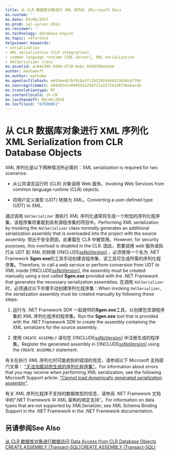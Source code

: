 ```yaml
---
title: 从 CLR 数据库对象进行 XML 序列化 |Microsoft Docs
ms.custom: ''
ms.date: 03/06/2017
ms.prod: sql-server-2014
ms.reviewer: ''
ms.technology: database-engine
ms.topic: reference
helpviewer_keywords:
- serialization
- XML serialization [CLR integration]
- common language runtime [SQL Server], XML serialization
- XmlSerializer class
ms.assetid: ac84339b-9384-4710-bebc-01607864a344
author: mashamsft
ms.author: mathoma
ms.openlocfilehash: ee93ee4b7bf9cba3f11b329244d4523636cb7704
ms.sourcegitcommit: ad4d92dce894592a259721a1571b1d8736abacdb
ms.translationtype: MT
ms.contentlocale: zh-CN
ms.lasthandoff: 08/04/2020
ms.locfileid: "87690061"
---
```

# <a name="xml-serialization-from-clr-database-objects"></a><span data-ttu-id="2a396-102">从 CLR 数据库对象进行 XML 序列化</span><span class="sxs-lookup"><span data-stu-id="2a396-102">XML Serialization from CLR Database Objects</span></span>
  <span data-ttu-id="2a396-103">XML 序列化是以下两种情况所必需的：</span><span class="sxs-lookup"><span data-stu-id="2a396-103">XML serialization is required for two scenarios:</span></span>  
  
-   <span data-ttu-id="2a396-104">从公共语言运行时 (CLR) 对象调用 Web 服务。</span><span class="sxs-lookup"><span data-stu-id="2a396-104">Invoking Web Services from common language runtime (CLR) objects.</span></span>  
  
-   <span data-ttu-id="2a396-105">将用户定义类型 (UDT) 转换为 XML。</span><span class="sxs-lookup"><span data-stu-id="2a396-105">Converting a user-defined type (UDT) to XML.</span></span>  
  
 <span data-ttu-id="2a396-106">通过调用 `XmlSerializer` 类执行 XML 序列化通常将生成一个附加的序列化程序集，该程序集将重载到具有源程序集的项目中。</span><span class="sxs-lookup"><span data-stu-id="2a396-106">Performing XML serialization by invoking the `XmlSerializer` class normally generates an additional serialization assembly that is overloaded into the project with the source assembly.</span></span> <span data-ttu-id="2a396-107">但出于安全原因，此重载在 CLR 中被禁用。</span><span class="sxs-lookup"><span data-stu-id="2a396-107">However, for security purposes, this overload is disabled in the CLR.</span></span> <span data-ttu-id="2a396-108">因此，若要调用 web 服务或执行从 UDT 到 XML 的转换 [!INCLUDE[ssNoVersion](../../includes/ssnoversion-md.md)] ，必须使用一个名为 .NET Framework **Sgen.exe**的工具手动创建该程序集，该工具可生成所需的序列化程序集。</span><span class="sxs-lookup"><span data-stu-id="2a396-108">Therefore, to call a web service or perform conversion from UDT to XML inside [!INCLUDE[ssNoVersion](../../includes/ssnoversion-md.md)], the assembly must be created manually using a tool called **Sgen.exe** provided with the .NET Framework that generates the necessary serialization assemblies.</span></span> <span data-ttu-id="2a396-109">在调用 `XmlSerializer` 时，必须通过以下步骤手动创建序列化程序集：</span><span class="sxs-lookup"><span data-stu-id="2a396-109">When invoking `XmlSerializer`, the serialization assembly must be created manually by following these steps:</span></span>  
  
1.  <span data-ttu-id="2a396-110">运行与 .NET Framework SDK 一起提供的**Sgen.exe**工具，以创建包含源程序集的 XML 序列化程序的程序集。</span><span class="sxs-lookup"><span data-stu-id="2a396-110">Run the **Sgen.exe** tool that is provided with the .NET Framework SDK to create the assembly containing the XML serializers for the source assembly.</span></span>  
  
2.  <span data-ttu-id="2a396-111">使用 `CREATE ASSEMBLY` 语句在 [!INCLUDE[ssNoVersion](../../includes/ssnoversion-md.md)] 中注册生成的程序集。</span><span class="sxs-lookup"><span data-stu-id="2a396-111">Register the generated assembly in [!INCLUDE[ssNoVersion](../../includes/ssnoversion-md.md)] using the `CREATE ASSEMBLY` statement.</span></span>  
  
 <span data-ttu-id="2a396-112">有关在执行 XML 序列化时可能收到的错误的信息，请参阅以下 Microsoft 支持部门文章： ["无法加载动态生成的序列化程序集"](https://support.microsoft.com/kb/913668)。</span><span class="sxs-lookup"><span data-stu-id="2a396-112">For information about errors that you may receive when performing XML serialization, see the following Microsoft Support article: ["Cannot load dynamically generated serialization assembly"](https://support.microsoft.com/kb/913668).</span></span>  
  
 <span data-ttu-id="2a396-113">有关 XML 序列化程序不支持的数据类型的信息，请参阅 .NET Framework 文档中的“.NET Framework 中 XML 架构的绑定支持”。</span><span class="sxs-lookup"><span data-stu-id="2a396-113">For information on data types that are not supported by XMLSerializer, see XML Schema Binding Support in the .NET Framework in the .NET Framework documentation.</span></span>  
  
## <a name="see-also"></a><span data-ttu-id="2a396-114">另请参阅</span><span class="sxs-lookup"><span data-stu-id="2a396-114">See Also</span></span>  
 <span data-ttu-id="2a396-115">[从 CLR 数据库对象进行数据访问](../../relational-databases/clr-integration/data-access/data-access-from-clr-database-objects.md) </span><span class="sxs-lookup"><span data-stu-id="2a396-115">[Data Access from CLR Database Objects](../../relational-databases/clr-integration/data-access/data-access-from-clr-database-objects.md) </span></span>  
 [<span data-ttu-id="2a396-116">CREATE ASSEMBLY (Transact-SQL)</span><span class="sxs-lookup"><span data-stu-id="2a396-116">CREATE ASSEMBLY &#40;Transact-SQL&#41;</span></span>](/sql/t-sql/statements/create-assembly-transact-sql)  
  
  
